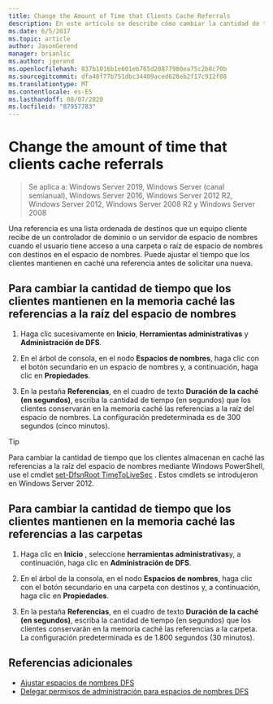 ```yaml
---
title: Change the Amount of Time that Clients Cache Referrals
description: En este artículo se describe cómo cambiar la cantidad de tiempo que los clientes almacenan en caché las referencias
ms.date: 6/5/2017
ms.topic: article
author: JasonGerend
manager: brianlic
ms.author: jgerend
ms.openlocfilehash: 837b1016b1e601eb765d20877980ea75c2b8c70b
ms.sourcegitcommit: dfa48f77b751dbc34409aced628eb2f17c912f08
ms.translationtype: MT
ms.contentlocale: es-ES
ms.lasthandoff: 08/07/2020
ms.locfileid: "87957783"
---
```

# <a name="change-the-amount-of-time-that-clients-cache-referrals"></a>Change the amount of time that clients cache referrals

> Se aplica a: Windows Server 2019, Windows Server (canal semianual), Windows Server 2016, Windows Server 2012 R2, Windows Server 2012, Windows Server 2008 R2 y Windows Server 2008

Una referencia es una lista ordenada de destinos que un equipo cliente recibe de un controlador de dominio o un servidor de espacio de nombres cuando el usuario tiene acceso a una carpeta o raíz de espacio de nombres con destinos en el espacio de nombres. Puede ajustar el tiempo que los clientes mantienen en caché una referencia antes de solicitar una nueva.

## <a name="to-change-the-amount-of-time-that-clients-cache-namespace-root-referrals"></a>Para cambiar la cantidad de tiempo que los clientes mantienen en la memoria caché las referencias a la raíz del espacio de nombres

1.  Haga clic sucesivamente en **Inicio**, **Herramientas administrativas** y **Administración de DFS**.

2.  En el árbol de consola, en el nodo **Espacios de nombres**, haga clic con el botón secundario en un espacio de nombres y, a continuación, haga clic en **Propiedades**.

3.  En la pestaña **Referencias**, en el cuadro de texto **Duración de la caché (en segundos)**, escriba la cantidad de tiempo (en segundos) que los clientes conservarán en la memoria caché las referencias a la raíz del espacio de nombres. La configuración predeterminada es de 300 segundos (cinco minutos).

> [!TIP]
> Para cambiar la cantidad de tiempo que los clientes almacenan en caché las referencias a la raíz del espacio de nombres mediante Windows PowerShell, use el cmdlet [set-DfsnRoot TimeToLiveSec](/previous-versions/windows/it-pro/windows-server-2008-R2-and-2008/cc753448(v=ws.11)) . Estos cmdlets se introdujeron en Windows Server 2012.

## <a name="to-change-the-amount-of-time-that-clients-cache-folder-referrals"></a>Para cambiar la cantidad de tiempo que los clientes mantienen en la memoria caché las referencias a las carpetas

1.  Haga clic en **Inicio** , seleccione **herramientas administrativas**y, a continuación, haga clic en **Administración de DFS**.

2.  En el árbol de la consola, en el nodo **Espacios de nombres**, haga clic con el botón secundario en una carpeta con destinos y, a continuación, haga clic en **Propiedades**.

3.  En la pestaña **Referencias**, en el cuadro de texto **Duración de la caché (en segundos)**, escriba la cantidad de tiempo (en segundos) que los clientes conservarán en la memoria caché las referencias a la carpeta. La configuración predeterminada es de 1.800 segundos (30 minutos).

## <a name="additional-references"></a>Referencias adicionales

-   [Ajustar espacios de nombres DFS](tuning-dfs-namespaces.md)
-   [Delegar permisos de administración para espacios de nombres DFS](delegate-management-permissions-for-dfs-namespaces.md)

